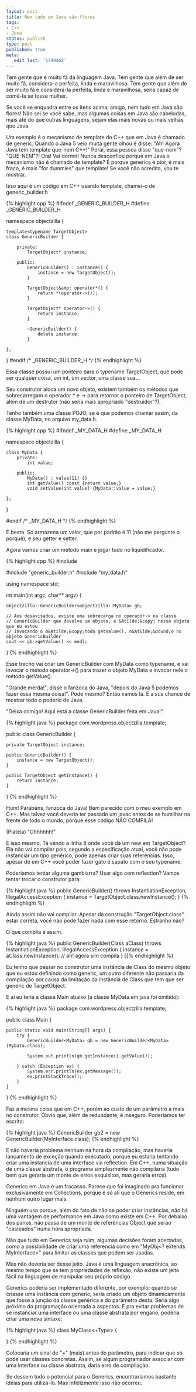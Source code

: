```yaml
---
layout: post
title: Nem tudo em Java são flores
tags:
- C++
- Java
status: publish
type: post
published: true
meta:
  _edit_last: '1790462'
---
```


Tem gente que é muito fã da linguagem Java. Tem gente que além de ser muito fã, considera-a  perfeita, linda e maravilhosa. Tem gente que além de ser muito fã e considerá-la perfeita, linda e maravilhosa, seria capaz de comê-la se fosse mulher.

Se você se enquadra entre os itens acima, amigo, nem tudo em Java são flores! Não sei se você sabe, mas algumas coisas em Java são cabeludas, mais até do que outras linguagens, sejam elas mais novas ou mais velhas que Java.

Um exemplo é o mecanismo de template do C++ que em Java é chamado de generic. Quando o Java 5 veio muita gente olhou é disse: "Ah! Agora Java tem template que-nem C++!" Peraí, essa pessoa disse "que-nem"? "QUE-NEM"?! Ora! Vai dormir! Nunca desconfiou porque em Java o mecanismo não é chamado de template? É porque generics é pior, é mais fraco, é mais "for dummies" que template! Se você não acredita, vou te mostrar.
<!--more-->
Isso aqui é um código em C++ usando template, chamei-o de generic_builder.h

{% highlight cpp %}
#ifndef _GENERIC_BUILDER_H
#define	_GENERIC_BUILDER_H

namespace objectzilla {

    template<typename TargetObject>
    class GenericBuilder {

        private:
            TargetObject* instance;

        public:
            GenericBuilder() : instance() {
                instance = new TargetObject();
            }

            TargetObject&amp; operator*() {
                return *(operator->());
            }

            TargetObject* operator->() {
                return instance;
            }

            ~GenericBuilder() {
                delete instance;
            }

    };
}
#endif	/* _GENERIC_BUILDER_H */
{% endhighlight %}

Essa classe possui um ponteiro para o typename TargetObject, que pode ser qualquer coisa, um int, um vector, uma classe sua...

Seu construtor aloca um novo objeto, existem também os métodos que sobrecarregam o operador * e -&gt; para retornar o ponteiro de TargetObject, além de um destrutor (não seria mais apropriado "destruidor"?).

Tenho também uma classe POJO, se é que podemos chamar assim, da classe MyData, no arquivo my_data.h.

{% highlight cpp %}
#ifndef _MY_DATA_H
#define	_MY_DATA_H

namespace objectzilla {

    class MyData {
        private:
            int value;

        public:
            MyData() : value(11) {}
            int getValue() const {return value;}
            void setValue(int value) {MyData::value = value;}

    };
}

#endif	/* _MY_DATA_H */
{% endhighlight %}

É besta. Só armazena um valor, que por padrão é 11 (não me pergunte o porquê), e seu getter e setter.

Agora vamos criar um método main e jogar tudo no liquidificador.

{% highlight cpp %}
#include <iostream>

#include "generic_builder.h"
#include "my_data.h"

using namespace std;

int main(int argc, char** argv) {

    objectzilla::GenericBuilder<objectzilla::MyData> gb;

    // Aos desavisados, existe uma sobrecarga no operador-> na classe
    // GenericBuilder que devolve um objeto, e &Atilde;&copy; nesse objeto que eu estou
    // invocando o m&Atilde;&copy;todo getValue(), n&Atilde;&pound;o no objeto GenericBuilder
    cout << gb->getValue() << endl;

}
{% endhighlight %}

Esse trecho vai criar um GenericBuilder com MyData como typename, e vai invocar o método operator-&gt;() para trazer o objeto MyData e invocar nele o método getValue().

"Grande merda!", disse o fanzoca do Java, "depois do Java 5 podemos fazer essa mesma coisa!". Pode mesmo?
Então vamos lá. É a sua chance de mostrar todo o poderio de Java.

"Deixa comigo! Aqui está a classe GenericBuilder feita em Java!"

{% highlight java %}
package com.wordpress.objectzilla.template;

public class GenericBuilder<TargetObject> {

    private TargetObject instance;

    public GenericBuilder() {
        instance = new TargetObject();
    }

    public TargetObject getInstance() {
        return instance;
    }
}
{% endhighlight %}

Hum! Parabéns, fanzoca do Java! Bem parecido com o meu exemplo em C++. Mas talvez você deveria ter passado um javac antes de se humilhar na frente de todo o mundo, porque esse código NÃO COMPILA!

(Platéia) "Ohhhhhh!"

É isso mesmo. Tá vendo a linha 8 onde você dá um new em TargetObject? Ela não vai compilar pois, segundo a especificação atual, você não pode instanciar um tipo genérico, pode apenas criar suas referências. Isso, apesar de em C++ você poder fazer gato e sapato com o seu typename.

Poderíamos tentar alguma gambiarra? Usar algo com reflection? Vamos tentar trocar o construtor para:

{% highlight java %}
    public GenericBuilder()
            throws InstantiationException, IllegalAccessException {
        instance = TargetObject.class.newInstance();
    }
{% endhighlight %}

Ainda assim não vai compilar. Apesar da construção "TargetObject.class" estar correta, você não pode fazer nada com esse retorno. Estranho não?

O que compila é assim.

{% highlight java %}
   public GenericBuilder(Class<TargetObject> aClass)
            throws InstantiationException, IllegalAccessException {
        instance = aClass.newInstance(); // ah! agora sim compila
    }
[{% endhighlight %}

Eu tenho que passar no construtor uma instância de Class do mesmo objeto que eu estou definindo como generic, um outro diferente não passaria da compilação por causa da limitação da instância de Class que tem que ser generic de TargetObject.

E aí eu teria a classe Main abaixo (a classe MyData em java foi omitido):

{% highlight java %}
package com.wordpress.objectzilla.template;

public class Main {

    public static void main(String[] args) {
        try {
            GenericBuilder<MyData> gb = new GenericBuilder<MyData>(MyData.class);

            System.out.println(gb.getInstance().getValue()); 

        } catch (Exception ex) {
            System.err.println(ex.getMessage());
            ex.printStackTrace();
        }
    }
}
{% endhighlight %}

Faz a mesma coisa que em C++, porém ao custo de um parâmetro a mais no construtor. Óbvio que, além de redundante, é inseguro. Poderíamos ter escrito:

{% highlight java %}
	GenericBuilder<MyInterface> gb2 = new GenericBuilder<MyInterface>(MyInterface.class);
{% endhighlight %}

E não haveria problema nenhum na hora da compilação, mas haveria lançamento de exceção quando executado, porque eu estaria tentando criar uma instancia de uma interface via reflection. Em C++, numa situação de uma classe abstrata, o programa simplesmente não compilaria (tudo bem que geraria um monte de erros esquisitos, mas geraria erros).

Generics em Java é um fracasso. Parece que foi imaginado pra funcionar exclusivamente em Collections, porque é só ali que o Generics reside, em nenhum outro lugar mais.

Ninguém usa porque, além do fato de não se poder criar instâncias, não há uma vantagem de performance em Java como existe em C++. Por debaixo dos panos, não passa de um monte de referências Object que serão "casteados" numa hora apropriada.

Não que tudo em Generics seja ruim, algumas decisões foram acertadas, como a possibilidade de criar uma referencia como em "MyObj&lt;? extends MyInterface&gt;" para limitar as classes que podem ser usadas.

Mas não deveria ser desse jeito. Java é uma linguagem anacrônica, ao mesmo tempo que se tem propriedades de reflexão, não existe um jeito fácil na linguagem de manipular seu próprio código.

Generics poderia ser implementado diferente, por exemplo: quando se criasse uma instância com generic, seria criado um objeto dinamicamente que fosse a junção da classe genérica e do parâmetro desta. Seria algo próximo da programação orientada  a aspectos. E pra evitar problemas de se instanciar uma interface ou uma classe abstrata por engano, poderia criar uma nova sintaxe:

{% highlight java %}
class MyClass<+Type> {

}
{% endhighlight %}

Colocaria um sinal de "+" (mais) antes do parâmetro, para indicar que só pode usar classes concretas. Assim, se algum programador associar com uma interface ou classe abstrata, daria erro de compilação.

Se dessem todo o potencial para o Generics, encontraríamos bastante idéias para utilizá-lo. Mas infelizmente isso não ocorreu.

